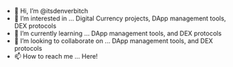 - 👋 Hi, I’m @itsdenverbitch
- 👀 I’m interested in ... Digital Currency projects, DApp management tools, DEX protocols
- 🌱 I’m currently learning ... DApp management tools, and DEX protocols
- 💞️ I’m looking to collaborate on ... DApp management tools, and DEX protocols
- 📫 How to reach me ... Here!

<!---
itsdenverbitch/itsdenverbitch is a ✨ special ✨ repository because its `README.md` (this file) appears on your GitHub profile.
You can click the Preview link to take a look at your changes.
--->
